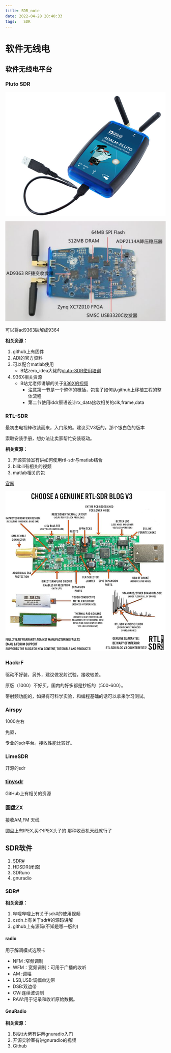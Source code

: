 ```yaml
---
title: SDR_note
date: 2022-04-28 20:40:33
tags:	SDR
---
```




# 软件无线电

## 软件无线电平台

### Pluto SDR

![adalm-pluto-photo.jpg](SDR-note/adalm-pluto-photo.jpg)

![image-20220428210131476](SDR-note/image-20220428210131476.png)

可以将ad9363破解成9364

**相关资源：**

1. github上有固件
2. ADI的官方资料
3. 可以配合matlab使用
   - B站zero_idea大佬的[pluto-SDR使用培训](https://www.bilibili.com/video/BV1i4411z7ft?spm_id_from=333.999.0.0)
4. 936X相关资源
   - B站尤老师讲解的关于[936X的视频](https://www.bilibili.com/video/BV1Ff4y1B7RM?spm_id_from=333.337.search-card.all.click)
     - 注意第一节是一个整体的概括，包含了如何从github上移植工程的整体流程
     - 第二节使用iddr原语设计rx_data接收相关的clk,frame,data

### RTL-SDR

最初由电视棒改装而来，入门级的。建议买V3版的，那个银白色的版本

索取安装手册，想办法让卖家帮忙安装驱动。

**相关资源：**

1. 开源实验室有讲如何使用rtl-sdr与matlab结合
2. bilibili有相关的视频
3. matlab相关的包

[官网](https://www.rtl-sdr.com/)

![rtl-sdr](SDR-note/rtl-sdr.jpg)



### HackrF

驱动不好装，另外，建议做发射试验，接收较差。

原版（1000）不好买，国内的好多都是抄板的（500-600）。

带射频功能的，如果有可科学实验，和编程基础的话可以拿来学习测试。

### Airspy

1000左右

免驱，

专业的sdr平台。接收性能比较好。

### LimeSDR 

开源的sdr

### **[tinysdr](https://github.com/uw-x/tinysdr)**

GitHub上有相关的资源

### 圆盘ZX



接收AM,FM 天线

圆盘上有IPEX,买个IPEX头子的 那种收音机天线就行了

## SDR软件

1. [SDR#](https://airspy.com/download/)
2. HDSDR(闭源)
2. SDRuno
2. gnuradio

### SDR#

**相关资源：**

1. 哔哩哔哩上有关于sdr#的使用视频
2. csdn上有关于sdr#的源码讲解
3. github上有源码(不知是哪一版的)

#### radio

用于解调模式选项卡

- NFM :窄频调制
- WFM：宽频调制：可用于广播的收听
- AM :调幅
- LSB,USB:调幅单边带
- DSB:双边带
- CW:连续波调制
- RAW:用于记录和收听原始数据。

#### GnuRadio

**相关资源：**

1. B站tt大佬有讲解gnuradio入门
2. 开源实验室有讲gnuradio的视频
3. Github

